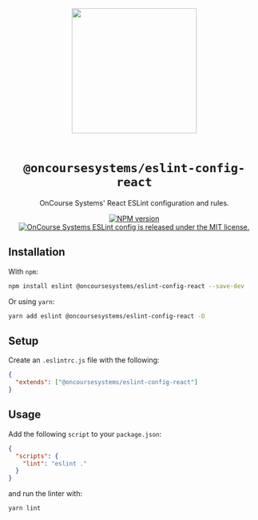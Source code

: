 <div align="center">
  <img width="250" src="https://raw.githubusercontent.com/oncoursesystems/.github/master/assets/logo.jpg" />
  <br/><br/>

  # `@oncoursesystems/eslint-config-react`
  OnCourse Systems' React ESLint configuration and rules.

  <a href="https://www.npmjs.com/package/@oncoursesystems/eslint-config-react">
    <img src="https://img.shields.io/npm/v/@oncoursesystems/eslint-config-react.svg" alt="NPM version" />
  </a>
  <a href="https://github.com/oncoursesystems/eslint-config/blob/main/LICENSE">
    <img src="https://img.shields.io/badge/license-MIT-blue.svg" alt="OnCourse Systems ESLint config is released under the MIT license." />
  </a>
</div>

## Installation

With `npm`:

```sh
npm install eslint @oncoursesystems/eslint-config-react --save-dev
```

Or using `yarn`:

```sh
yarn add eslint @oncoursesystems/eslint-config-react -D
```

## Setup

Create an `.eslintrc.js` file with the following:

```json
{
  "extends": ["@oncoursesystems/eslint-config-react"]
}
```

## Usage

Add the following `script` to your `package.json`:

```json
{
  "scripts": {
    "lint": "eslint ."
  }
}
```

and run the linter with:

```sh
yarn lint
```